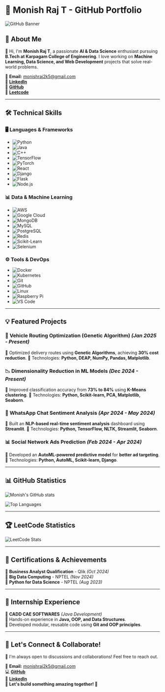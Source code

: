 # 🚀 Monish Raj T - GitHub Portfolio

![GitHub Banner](https://via.placeholder.com/1000x250?text=Welcome+to+My+GitHub+Portfolio)

## 🌟 About Me

👋 Hi, I'm **Monish Raj T**, a passionate **AI & Data Science** enthusiast pursuing **B.Tech at Karpagam College of Engineering**. I love working on **Machine Learning, Data Science, and Web Development** projects that solve real-world problems.

📩 **Email:** monishraj2k5@gmail.com  
🔗 **[LinkedIn](https://www.linkedin.com/in/monish-raj-t/)**  
🔗 **[GitHub](https://github.com/MONISH-RAJ-T)**  
🔗 **[Leetcode](https://leetcode.com/u/monishraj2k5/)**  

---

## 🛠 Technical Skills

### 🖥️ Languages & Frameworks
- ![Python](https://img.shields.io/badge/Python-3776AB?style=for-the-badge&logo=python&logoColor=white)
- ![Java](https://img.shields.io/badge/Java-007396?style=for-the-badge&logo=java&logoColor=white)
- ![C++](https://img.shields.io/badge/C++-00599C?style=for-the-badge&logo=c%2B%2B&logoColor=white)
- ![TensorFlow](https://img.shields.io/badge/TensorFlow-FF6F00?style=for-the-badge&logo=tensorflow&logoColor=white)
- ![PyTorch](https://img.shields.io/badge/PyTorch-EE4C2C?style=for-the-badge&logo=pytorch&logoColor=white)
- ![React](https://img.shields.io/badge/React-61DAFB?style=for-the-badge&logo=react&logoColor=black)
- ![Django](https://img.shields.io/badge/Django-092E20?style=for-the-badge&logo=django&logoColor=white)
- ![Flask](https://img.shields.io/badge/Flask-000000?style=for-the-badge&logo=flask&logoColor=white)
- ![Node.js](https://img.shields.io/badge/Node.js-339933?style=for-the-badge&logo=nodedotjs&logoColor=white)

### 📊 Data & Machine Learning
- ![AWS](https://img.shields.io/badge/AWS-232F3E?style=for-the-badge&logo=amazonaws&logoColor=white)
- ![Google Cloud](https://img.shields.io/badge/Google%20Cloud-4285F4?style=for-the-badge&logo=google-cloud&logoColor=white)
- ![MongoDB](https://img.shields.io/badge/MongoDB-47A248?style=for-the-badge&logo=mongodb&logoColor=white)
- ![MySQL](https://img.shields.io/badge/MySQL-4479A1?style=for-the-badge&logo=mysql&logoColor=white)
- ![PostgreSQL](https://img.shields.io/badge/PostgreSQL-336791?style=for-the-badge&logo=postgresql&logoColor=white)
- ![Redis](https://img.shields.io/badge/Redis-DC382D?style=for-the-badge&logo=redis&logoColor=white)
- ![Scikit-Learn](https://img.shields.io/badge/Scikit%20Learn-F7931E?style=for-the-badge&logo=scikitlearn&logoColor=white)
- ![Selenium](https://img.shields.io/badge/Selenium-43B02A?style=for-the-badge&logo=selenium&logoColor=white)

### ⚙️ Tools & DevOps
- ![Docker](https://img.shields.io/badge/Docker-2496ED?style=for-the-badge&logo=docker&logoColor=white)
- ![Kubernetes](https://img.shields.io/badge/Kubernetes-326CE5?style=for-the-badge&logo=kubernetes&logoColor=white)
- ![Git](https://img.shields.io/badge/Git-F05032?style=for-the-badge&logo=git&logoColor=white)
- ![GitHub](https://img.shields.io/badge/GitHub-181717?style=for-the-badge&logo=github&logoColor=white)
- ![Linux](https://img.shields.io/badge/Linux-FCC624?style=for-the-badge&logo=linux&logoColor=black)
- ![Raspberry Pi](https://img.shields.io/badge/Raspberry%20Pi-C51A4A?style=for-the-badge&logo=raspberrypi&logoColor=white)
- ![VS Code](https://img.shields.io/badge/VS%20Code-007ACC?style=for-the-badge&logo=visualstudiocode&logoColor=white)

---

## 💡 Featured Projects

### 🚗 **Vehicle Routing Optimization (Genetic Algorithm)** *(Jan 2025 - Present)*
📌 Optimized delivery routes using **Genetic Algorithms**, achieving **30% cost reduction**.
📌 Technologies: **Python, DEAP, NumPy, Pandas, Matplotlib**.

### 📉 **Dimensionality Reduction in ML Models** *(Dec 2024 - Present)*
📌 Improved classification accuracy from **73% to 84%** using **K-Means clustering**.
📌 Technologies: **Python, Scikit-learn, PCA, Matplotlib, Seaborn**.

### 💬 **WhatsApp Chat Sentiment Analysis** *(Apr 2024 - May 2024)*
📌 Built an **NLP-based real-time sentiment analysis** dashboard using **Streamlit**.
📌 Technologies: **Python, TensorFlow, NLTK, Streamlit, Seaborn**.

### 📊 **Social Network Ads Prediction** *(Feb 2024 - Apr 2024)*
📌 Developed an **AutoML-powered predictive model** for **better ad targeting**.
📌 Technologies: **Python, AutoML, Scikit-learn, Django**.

---

## 📊 GitHub Statistics

![Monish's GitHub stats](https://github-readme-stats.vercel.app/api?username=MONISH-RAJ-T&show_icons=true&theme=radical)

![Top Languages](https://github-readme-stats.vercel.app/api/top-langs/?username=MONISH-RAJ-T&layout=compact&theme=radical)

---

## 🏆 LeetCode Statistics

![LeetCode Stats](https://leetcard.jacoblin.cool/monishraj2k5?theme=light&font=Baloo%20Tamma%202&ext=heatmap)

---

## 📜 Certifications & Achievements

🏅 **Business Analyst Qualification** - Qlik *(Oct 2024)*  
🏅 **Big Data Computing** - NPTEL *(Nov 2024)*  
🏅 **Python for Data Science** - NPTEL *(Aug 2023)*  

---

## 🏢 Internship Experience

🔹 **CADD CAE SOFTWARES** *(Java Development)*  
📌 Hands-on experience in **Java, OOP, and Data Structures**.  
📌 Developed modular, reusable code using **Git and OOP principles**.

---

## 🎯 Let's Connect & Collaborate!

💬 I'm always open to discussions and collaborations! Feel free to reach out.

📩 **Email:** monishraj2k5@gmail.com  
💻 **[GitHub](https://github.com/MONISH-RAJ-T)**  
🔗 **[LinkedIn](https://www.linkedin.com/in/monish-raj-t/)**  
🌟 **Let's build something amazing together! 🚀**

